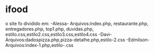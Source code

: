 # ifood

o site fo dividido em:
-Alessa- 
Arquivos:index.php, restaurante.php, entregadores.php, top1.php, duvidas.php, estilo.css,estilo2.css,estilo3.css,estilo4.css
-Davi-
Arquivos:dadospizza.php,pizza-detalhe.php,estilo-2.css
-Edmilson-
Arquivos:index-1.php,estilo-.css
